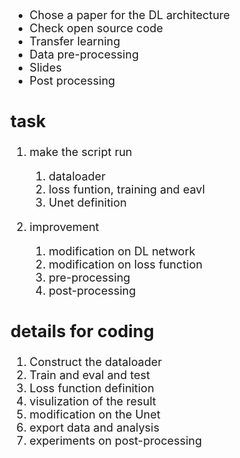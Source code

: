 <font size=4>

- Chose a paper for the DL architecture 
- Check open source code
- Transfer learning
- Data pre-processing
- Slides
- Post processing

## task

1. make the script run
   1. dataloader
   2. loss funtion, training and eavl
   3. Unet definition

2. improvement
   1. modification on DL network
   2. modification on loss function
   3. pre-processing
   4. post-processing 

## details for coding

1. Construct the dataloader
2. Train and eval and test
3. Loss function definition
4. visulization of the result
5. modification on the Unet
6. export data and analysis
7. experiments on post-processing


